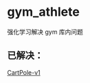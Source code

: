 # gym_athlete
强化学习解决 gym 库内问题

## 已解决：
[CartPole-v1](https://www.bilibili.com/video/BV1jK4y1b7Dw/)

   